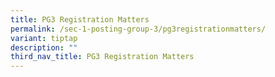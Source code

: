 ```yaml
---
title: PG3 Registration Matters
permalink: /sec-1-posting-group-3/pg3registrationmatters/
variant: tiptap
description: ""
third_nav_title: PG3 Registration Matters
---
```

